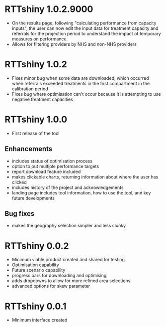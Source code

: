 
# RTTshiny 1.0.2.9000

* On the results page, following "calculating performance from capacity inputs", the user can now edit the input data for treatment capacity and referrals for the projection period to understand the impact of temporary measures on performance.
* Allows for filtering providers by NHS and non-NHS providers

# RTTshiny 1.0.2

* Fixes minor bug when some data are downloaded, which occurred when referrals exceeded treatments in the first compartment in the calibration period
* Fixes bug where optimisation can't occur because it is attempting to use negative treatment capacities

# RTTshiny 1.0.0

* First release of the tool

## Enhancements

* includes status of optimisation process
* option to put multiple performance targets
* report download feature included
* makes clickable charts, returning information about where the user has clicked
* includes history of the project and acknowledgements
* landing page includes tool information, how to use the tool, and key future developments


## Bug fixes

* makes the geography selection simpler and less clunky

# RTTshiny 0.0.2

* Minimum viable product created and shared for testing
* Optimisation capability
* Future scenario capability
* progress bars for downloading and optimising
* adds dropdowns to allow for more refined area selections
* advanced options for skew parameter

# RTTshiny 0.0.1

* Minimum interface created
